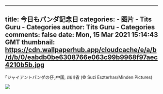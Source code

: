 
---
title: 今日もパンダ記念日
categories: 
    - 图片
    - Tits Guru - Categories
author: Tits Guru - Categories
comments: false
date: Mon, 15 Mar 2021 15:14:43 GMT
thumbnail: https://cdn.wallpaperhub.app/cloudcache/e/a/b/d/b/0/eabdb0be6308766e063c99b9968f97aec4210b5b.jpg
---

<div>   
<p>｢ジャイアントパンダの仔｣中国, 四川省 (© Suzi Eszterhas/Minden Pictures)</p><img src="https://cdn.wallpaperhub.app/cloudcache/e/a/b/d/b/0/eabdb0be6308766e063c99b9968f97aec4210b5b.jpg" referrerpolicy="no-referrer">  
</div>
            